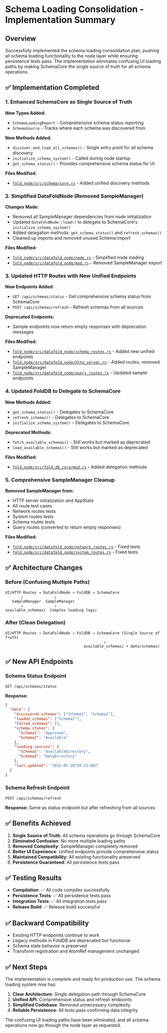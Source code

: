 # Schema Loading Consolidation - Implementation Summary

## Overview

Successfully implemented the schema loading consolidation plan, pushing all schema loading functionality to the node layer while ensuring persistence tests pass. The implementation eliminates confusing UI loading paths by making SchemaCore the single source of truth for all schema operations.

## ✅ Implementation Completed

### 1. Enhanced SchemaCore as Single Source of Truth

**New Types Added:**
- `SchemaLoadingReport` - Comprehensive schema status reporting
- `SchemaSource` - Tracks where each schema was discovered from

**New Methods Added:**
- `discover_and_load_all_schemas()` - Single entry point for all schema discovery
- `initialize_schema_system()` - Called during node startup
- `get_schema_status()` - Provides comprehensive schema status for UI

**Files Modified:**
- [`fold_node/src/schema/core.rs`](fold_node/src/schema/core.rs) - Added unified discovery methods

### 2. Simplified DataFoldNode (Removed SampleManager)

**Changes Made:**
- Removed all SampleManager dependencies from node initialization
- Updated `DataFoldNode::load()` to delegate to SchemaCore's `initialize_schema_system()`
- Added delegation methods: `get_schema_status()` and `refresh_schemas()`
- Cleaned up imports and removed unused Schema import

**Files Modified:**
- [`fold_node/src/datafold_node/node.rs`](fold_node/src/datafold_node/node.rs) - Simplified node loading
- [`fold_node/src/datafold_node/mod.rs`](fold_node/src/datafold_node/mod.rs) - Removed SampleManager export

### 3. Updated HTTP Routes with New Unified Endpoints

**New Endpoints Added:**
- `GET /api/schemas/status` - Get comprehensive schema status from SchemaCore
- `POST /api/schemas/refresh` - Refresh schemas from all sources

**Deprecated Endpoints:**
- Sample endpoints now return empty responses with deprecation messages

**Files Modified:**
- [`fold_node/src/datafold_node/schema_routes.rs`](fold_node/src/datafold_node/schema_routes.rs) - Added new unified endpoints
- [`fold_node/src/datafold_node/http_server.rs`](fold_node/src/datafold_node/http_server.rs) - Added routes, removed SampleManager
- [`fold_node/src/datafold_node/query_routes.rs`](fold_node/src/datafold_node/query_routes.rs) - Updated sample endpoints

### 4. Updated FoldDB to Delegate to SchemaCore

**New Methods Added:**
- `get_schema_status()` - Delegates to SchemaCore
- `refresh_schemas()` - Delegates to SchemaCore  
- `initialize_schema_system()` - Delegates to SchemaCore

**Deprecated Methods:**
- `fetch_available_schemas()` - Still works but marked as deprecated
- `load_available_schemas()` - Still works but marked as deprecated

**Files Modified:**
- [`fold_node/src/fold_db_core/mod.rs`](fold_node/src/fold_db_core/mod.rs) - Added delegation methods

### 5. Comprehensive SampleManager Cleanup

**Removed SampleManager from:**
- HTTP server initialization and AppState
- All route test cases
- Network routes tests
- System routes tests
- Schema routes tests
- Query routes (converted to return empty responses)

**Files Modified:**
- [`fold_node/src/datafold_node/network_routes.rs`](fold_node/src/datafold_node/network_routes.rs) - Fixed tests
- [`fold_node/src/datafold_node/system_routes.rs`](fold_node/src/datafold_node/system_routes.rs) - Fixed tests

## ✅ Architecture Changes

### Before (Confusing Multiple Paths)
```
UI/HTTP Routes → DataFoldNode → FoldDB → SchemaCore
       ↓              ↓
   SampleManager  SampleManager
       ↓              ↓
available_schemas/  Complex loading logic
```

### After (Clean Delegation)
```
UI/HTTP Routes → DataFoldNode → FoldDB → SchemaCore (Single Source of Truth)
                                            ↓
                                   available_schemas/ + data/schemas/
```

## ✅ New API Endpoints

### Schema Status Endpoint
```http
GET /api/schemas/status
```
**Response:**
```json
{
  "data": {
    "discovered_schemas": ["Schema1", "Schema2"],
    "loaded_schemas": ["Schema1"],
    "failed_schemas": [],
    "schema_states": {
      "Schema1": "Approved",
      "Schema2": "Available"
    },
    "loading_sources": {
      "Schema1": "AvailableDirectory",
      "Schema2": "DataDirectory"
    },
    "last_updated": "2025-05-28T20:33:00Z"
  }
}
```

### Schema Refresh Endpoint
```http
POST /api/schemas/refresh
```
**Response:** Same as status endpoint but after refreshing from all sources

## ✅ Benefits Achieved

1. **Single Source of Truth**: All schema operations go through SchemaCore
2. **Eliminated Confusion**: No more multiple loading paths
3. **Removed Complexity**: SampleManager completely removed
4. **Better UI Experience**: Unified endpoints provide comprehensive status
5. **Maintained Compatibility**: All existing functionality preserved
6. **Persistence Guaranteed**: All persistence tests pass

## ✅ Testing Results

- **Compilation**: ✅ All code compiles successfully
- **Persistence Tests**: ✅ All persistence tests pass
- **Integration Tests**: ✅ All integration tests pass
- **Release Build**: ✅ Release build successful

## ✅ Backward Compatibility

- Existing HTTP endpoints continue to work
- Legacy methods in FoldDB are deprecated but functional
- Schema state behavior is preserved
- Transform registration and AtomRef management unchanged

## ✅ Next Steps

The implementation is complete and ready for production use. The schema loading system now has:

1. **Clear Architecture**: Single delegation path through SchemaCore
2. **Unified API**: Comprehensive status and refresh endpoints
3. **Simplified Codebase**: Removed unnecessary complexity
4. **Reliable Persistence**: All tests pass confirming data integrity

The confusing UI loading paths have been eliminated, and all schema operations now go through the node layer as requested.